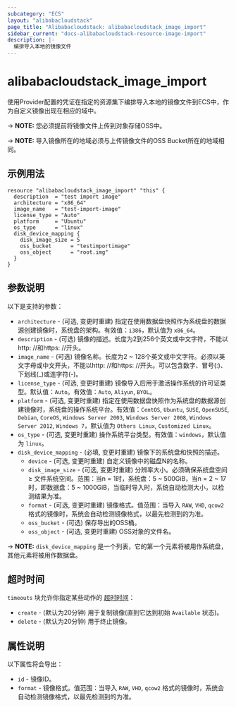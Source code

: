 ```yaml
---
subcategory: "ECS"
layout: "alibabacloudstack"
page_title: "Alibabacloudstack: alibabacloudstack_image_import"
sidebar_current: "docs-alibabacloudstack-resource-image-import"
description: |-
  编排导入本地的镜像文件
---
```


# alibabacloudstack_image_import

使用Provider配置的凭证在指定的资源集下编排导入本地的镜像文件到ECS中，作为自定义镜像出现在相应的域中。

-> **NOTE:** 您必须提前将镜像文件上传到对象存储OSS中。

-> **NOTE:** 导入镜像所在的地域必须与上传镜像文件的OSS Bucket所在的地域相同。

## 示例用法

```
resource "alibabacloudstack_image_import" "this" {
  description  = "test import image"
  architecture = "x86_64"
  image_name   = "test-import-image"
  license_type = "Auto"
  platform     = "Ubuntu"
  os_type      = "linux"
  disk_device_mapping {
    disk_image_size = 5
    oss_bucket      = "testimportimage"
    oss_object      = "root.img"
  }
}
```

## 参数说明

以下是支持的参数：

* `architecture` - (可选, 变更时重建) 指定在使用数据盘快照作为系统盘的数据源创建镜像时，系统盘的架构。有效值：`i386`，默认值为 `x86_64`。
* `description` - (可选) 镜像的描述。长度为2到256个英文或中文字符，不能以http: //和https: //开头。
* `image_name` - (可选) 镜像名称。长度为2 ~ 128个英文或中文字符。必须以英文字母或中文开头，不能以http: //和https: //开头。可以包含数字、冒号(:)、下划线(_)或连字符(-)。
* `license_type` - (可选, 变更时重建) 镜像导入后用于激活操作系统的许可证类型。默认值：`Auto`。有效值：`Auto`, `Aliyun`, `BYOL`。
* `platform` - (可选, 变更时重建) 指定在使用数据盘快照作为系统盘的数据源创建镜像时，系统盘的操作系统平台。有效值：`CentOS`, `Ubuntu`, `SUSE`, `OpenSUSE`, `Debian`, `CoreOS`, `Windows Server 2003`, `Windows Server 2008`, `Windows Server 2012`, `Windows 7`，默认值为 `Others Linux`, `Customized Linux`。
* `os_type` - (可选, 变更时重建) 操作系统平台类型。有效值：`windows`，默认值为 `linux`。
* `disk_device_mapping` - (必填, 变更时重建) 镜像下的系统盘和快照的描述。
  * `device` - (可选, 变更时重建) 自定义镜像中的磁盘N的名称。
  * `disk_image_size` - (可选, 变更时重建) 分辨率大小。必须确保系统盘空间 ≥ 文件系统空间。范围：当n = 1时，系统盘：5 ~ 500GiB，当n = 2 ~ 17时，即数据盘：5 ~ 1000GiB，当临时导入时，系统自动检测大小，以检测结果为准。
  * `format` - (可选, 变更时重建) 镜像格式。值范围：当导入 `RAW`, `VHD`, `qcow2` 格式的镜像时，系统会自动检测镜像格式，以最先检测到的为准。
  * `oss_bucket` - (可选) 保存导出的OSS桶。
  * `oss_object` - (可选, 变更时重建) OSS对象的文件名。

-> **NOTE:** `disk_device_mapping` 是一个列表，它的第一个元素将被用作系统盘，其他元素将被用作数据盘。

## 超时时间

`timeouts` 块允许你指定某些动作的 [超时时间](https://www.terraform.io/docs/configuration-0-11/resources.html#timeouts)：

* `create` - (默认为20分钟) 用于复制镜像(直到它达到初始 `Available` 状态)。
* `delete` - (默认为20分钟) 用于终止镜像。

## 属性说明

以下属性将会导出：

* `id` - 镜像ID。
* `format` - 镜像格式。值范围：当导入 `RAW`, `VHD`, `qcow2` 格式的镜像时，系统会自动检测镜像格式，以最先检测到的为准。